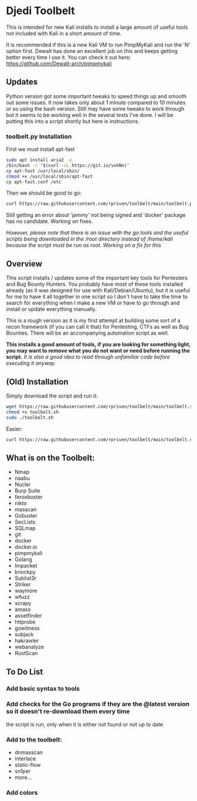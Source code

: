 # Djedi Toolbelt

This is intended for new Kali installs to install a large amount of useful tools not included with Kali in a short amount of time.

It is recommended if this is a new Kali VM to run PimpMyKali and run the 'N' option first.  Dewalt has done an excellent job on this and keeps getting better every time I use it.  You can check it out here:  https://github.com/Dewalt-arch/pimpmykali

## Updates

Python version got some important tweaks to speed things up and smooth out some issues.  It now takes only about 1 minute compared to 10 minutes or so using the bash version.  Still may have some tweaks to work through but it seems to be working well in the several tests I've done.  I will be putting this into a script shortly but here is instructions.

### toolbelt.py Installation

First we must install apt-fast
```bash
sudo apt install aria2 -y
/bin/bash -c "$(curl -sL https://git.io/vokNn)"
cp apt-fast /usr/local/sbin/
chmod +x /usr/local/sbin/apt-fast
cp apt-fast.conf /etc
```

Then we should be good to go:
```bash
curl https://raw.githubusercontent.com/rpriven/toolbelt/main/toolbelt.py | sudo python3
```

Still getting an error about 'jammy' not being signed and 'docker' package has no candidate.  Working on fixes.

*However, please note that there is an issue with the go tools and the useful scripts being downloaded in the /root directory instead of /home/kali because the script must be run as root.  Working on a fix for this*

## Overview

This script installs / updates some of the important key tools for Pentesters and Bug Bounty Hunters.  You probably
have most of these tools installed already (as it was designed for use with Kali/Debian/Ubuntu), but it is useful for 
me to have it all together in one script so I don't have to take the time to search for everything when I make a 
new VM or have to go through and install or update everything manually.

This is a rough version as it is my first attempt at building some sort of a recon framework (if you can call
it that) for Pentesting, CTFs as well as Bug Bounties.  There will be an accompanying automation script as well.

**This installs a good amount of tools, if you are looking for something light, you may want to remove what you do not want or need before running the script.**
*It is also a good idea to read through unfamiliar code before executing it anyway.*

## (Old) Installation

Simply download the script and run it:

```bash
wget https://raw.githubusercontent.com/rpriven/toolbelt/main/toolbelt.sh
chmod +x toolbelt.sh
sudo ./toolbelt.sh
```

Easier:

```bash
curl https://raw.githubusercontent.com/rpriven/toolbelt/main/toolbelt.sh | sudo sh
```

## What is on the Toolbelt:

- Nmap
- naabu
- Nuclei
- Burp Suite
- feroxbuster
- nikto
- masscan
- Gobuster
- SecLists
- SQLmap
- git
- docker
- docker.io
- pimpmykali
- Golang
- Impacket
- knockpy
- Sublist3r
- Striker
- waymore
- wfuzz
- scrapy
- amass
- assetfinder
- httprobe
- gowitness
- subjack
- hakrawler
- webanalyze
- RustScan

## To Do List

### Add basic syntax to tools

### Add checks for the Go programs if they are the @latest version so it doesn't re-download them every time
the script is run, only when it is either not found or not up to date

### Add to the toolbelt:

- dnmasscan
- interlace
- static-flow
- sn1per
- more...

### Add colors
